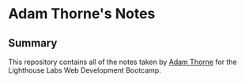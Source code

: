 # Adam Thorne's Notes

## Summary

This repository contains all of the notes taken by [Adam Thorne](https://github.com/hermitAT) for the Lighthouse Labs Web Development Bootcamp.